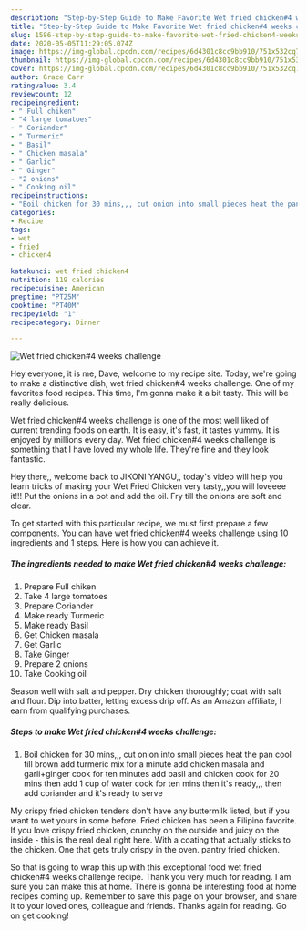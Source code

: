 ```yaml
---
description: "Step-by-Step Guide to Make Favorite Wet fried chicken#4 weeks challenge"
title: "Step-by-Step Guide to Make Favorite Wet fried chicken#4 weeks challenge"
slug: 1586-step-by-step-guide-to-make-favorite-wet-fried-chicken4-weeks-challenge
date: 2020-05-05T11:29:05.074Z
image: https://img-global.cpcdn.com/recipes/6d4301c8cc9bb910/751x532cq70/wet-fried-chicken4-weeks-challenge-recipe-main-photo.jpg
thumbnail: https://img-global.cpcdn.com/recipes/6d4301c8cc9bb910/751x532cq70/wet-fried-chicken4-weeks-challenge-recipe-main-photo.jpg
cover: https://img-global.cpcdn.com/recipes/6d4301c8cc9bb910/751x532cq70/wet-fried-chicken4-weeks-challenge-recipe-main-photo.jpg
author: Grace Carr
ratingvalue: 3.4
reviewcount: 12
recipeingredient:
- " Full chiken"
- "4 large tomatoes"
- " Coriander"
- " Turmeric"
- " Basil"
- " Chicken masala"
- " Garlic"
- " Ginger"
- "2 onions"
- " Cooking oil"
recipeinstructions:
- "Boil chicken for 30 mins,,, cut onion into small pieces heat the pan cool till brown add turmeric mix for a minute add chicken masala and garli+ginger cook for ten minutes add basil and chicken cook for 20 mins then add 1 cup of water cook for ten mins then it&#39;s ready,,, then add coriander and it&#39;s ready to serve"
categories:
- Recipe
tags:
- wet
- fried
- chicken4

katakunci: wet fried chicken4 
nutrition: 119 calories
recipecuisine: American
preptime: "PT25M"
cooktime: "PT40M"
recipeyield: "1"
recipecategory: Dinner

---
```



![Wet fried chicken#4 weeks challenge](https://img-global.cpcdn.com/recipes/6d4301c8cc9bb910/751x532cq70/wet-fried-chicken4-weeks-challenge-recipe-main-photo.jpg)

Hey everyone, it is me, Dave, welcome to my recipe site. Today, we're going to make a distinctive dish, wet fried chicken#4 weeks challenge. One of my favorites food recipes. This time, I'm gonna make it a bit tasty. This will be really delicious.

Wet fried chicken#4 weeks challenge is one of the most well liked of current trending foods on earth. It is easy, it's fast, it tastes yummy. It is enjoyed by millions every day. Wet fried chicken#4 weeks challenge is something that I have loved my whole life. They're fine and they look fantastic.

Hey there,, welcome back to JIKONI YANGU,, today&#39;s video will help you learn tricks of making your Wet Fried Chicken very tasty,,you will loveeee it!!! Put the onions in a pot and add the oil. Fry till the onions are soft and clear.


To get started with this particular recipe, we must first prepare a few components. You can have wet fried chicken#4 weeks challenge using 10 ingredients and 1 steps. Here is how you can achieve it.

<!--inarticleads1-->

##### The ingredients needed to make Wet fried chicken#4 weeks challenge:

1. Prepare  Full chiken
1. Take 4 large tomatoes
1. Prepare  Coriander
1. Make ready  Turmeric
1. Make ready  Basil
1. Get  Chicken masala
1. Get  Garlic
1. Take  Ginger
1. Prepare 2 onions
1. Take  Cooking oil


Season well with salt and pepper. Dry chicken thoroughly; coat with salt and flour. Dip into batter, letting excess drip off. As an Amazon affiliate, I earn from qualifying purchases. 

<!--inarticleads2-->

##### Steps to make Wet fried chicken#4 weeks challenge:

1. Boil chicken for 30 mins,,, cut onion into small pieces heat the pan cool till brown add turmeric mix for a minute add chicken masala and garli+ginger cook for ten minutes add basil and chicken cook for 20 mins then add 1 cup of water cook for ten mins then it&#39;s ready,,, then add coriander and it&#39;s ready to serve


My crispy fried chicken tenders don&#39;t have any buttermilk listed, but if you want to wet yours in some before. Fried chicken has been a Filipino favorite. If you love crispy fried chicken, crunchy on the outside and juicy on the inside - this is the real deal right here. With a coating that actually sticks to the chicken. One that gets truly crispy in the oven. pantry fried chicken. 

So that is going to wrap this up with this exceptional food wet fried chicken#4 weeks challenge recipe. Thank you very much for reading. I am sure you can make this at home. There is gonna be interesting food at home recipes coming up. Remember to save this page on your browser, and share it to your loved ones, colleague and friends. Thanks again for reading. Go on get cooking!
